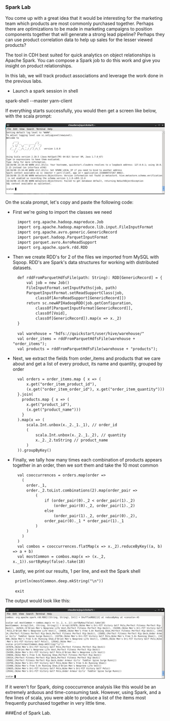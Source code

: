 ### Spark Lab

You come up with a great idea that it would be interesting for the marketing team which products are most commonly purchased together. Perhaps there are optimizations to be made in marketing campaigns to position components together that will generate a strong lead pipeline? Perhaps they can use product correlation data to help up sales for the lesser viewed products? 

The tool in CDH best suited for quick analytics on object relationships is Apache Spark. You can compose a Spark job to do this work and give you insight on product relationships.

In this lab, we will track product associations and leverage the work done in the previous labs. 

* Launch a spark session in shell

spark-shell --master yarn-client

If everything starts successfully, you would then get a screen like below, with the scala prompt:

![Spark Shell](../images/spark/spark1.jpg)

On the scala prompt, let's copy and paste the following code:

* First we're going to import the classes we need

		import org.apache.hadoop.mapreduce.Job
		import org.apache.hadoop.mapreduce.lib.input.FileInputFormat
		import org.apache.avro.generic.GenericRecord
		import parquet.hadoop.ParquetInputFormat
		import parquet.avro.AvroReadSupport
		import org.apache.spark.rdd.RDD

* Then we create RDD's for 2 of the files we imported from MySQL with Sqoop. RDD's are Spark's data structures for working with distributed datasets.

		def rddFromParquetHdfsFile(path: String): RDD[GenericRecord] = {
		    val job = new Job()
		    FileInputFormat.setInputPaths(job, path)
		    ParquetInputFormat.setReadSupportClass(job,
		        classOf[AvroReadSupport[GenericRecord]])
		    return sc.newAPIHadoopRDD(job.getConfiguration,
		        classOf[ParquetInputFormat[GenericRecord]],
		        classOf[Void],
		        classOf[GenericRecord]).map(x => x._2)
		}
		
		val warehouse = "hdfs://quickstart/user/hive/warehouse/"
		val order_items = rddFromParquetHdfsFile(warehouse + "order_items");
		val products = rddFromParquetHdfsFile(warehouse + "products");
		
* Next, we extract the fields from order_items and products that we care about and get a list of every product, its name and quantity, grouped by order

		val orders = order_items.map { x => (
		    x.get("order_item_product_id"),
		    (x.get("order_item_order_id"), x.get("order_item_quantity")))
		}.join(
		  products.map { x => (
		    x.get("product_id"),
		    (x.get("product_name")))
		  }
		).map(x => (
		    scala.Int.unbox(x._2._1._1), // order_id
		    (
		        scala.Int.unbox(x._2._1._2), // quantity
		        x._2._2.toString // product_name
		    )
		)).groupByKey()
		
* Finally, we tally how many times each combination of products appears together in an order, then we sort them and take the 10 most common

		val cooccurrences = orders.map(order =>
		  (
		    order._1,
		    order._2.toList.combinations(2).map(order_pair =>
		        (
		            if (order_pair(0)._2 < order_pair(1)._2)
		                (order_pair(0)._2, order_pair(1)._2)
		            else
		                (order_pair(1)._2, order_pair(0)._2),
		            order_pair(0)._1 * order_pair(1)._1
		        )
		    )
		  )
		)
		val combos = cooccurrences.flatMap(x => x._2).reduceByKey((a, b) => a + b)
		val mostCommon = combos.map(x => (x._2, x._1)).sortByKey(false).take(10)
		
*  Lastly, we print our results, 1 per line, and exit the Spark shell

		println(mostCommon.deep.mkString("\n"))
		
		exit

The output would look like this: 

![Spark Result](../images/spark/spark2.jpg)

If it weren't for Spark, doing cooccurrence analysis like this would be an extremely arduous and time-consuming task. However, using Spark, and a few lines of scala, you were able to produce a list of the items most frequently purchased together in very little time. 

###End of Spark Lab.
